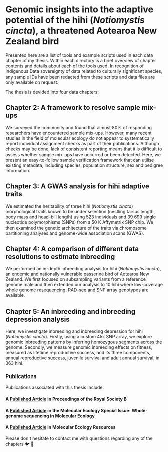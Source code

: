 
# Genomic insights into the adaptive potential of the hihi (*Notiomystis cincta*), a threatened Aotearoa New Zealand bird

Presented here are a list of tools and example scripts used in each data chapter of my thesis. Within each directory is a brief overview of chapter contents and details about each of the tools used. In recognition of Indigenous Data sovereignty of data related to culturally significant species, any sample IDs have been redacted from these scripts and data files are only available on request.


The thesis is devided into four data chapters:

## Chapter 2: A framework to resolve sample mix-ups
We surveyed the community and found that almost 80% of responding researchers have encountered sample mix-ups. However, many recent studies in the field of molecular ecology do not appear to systematically report individual assignment checks as part of their publications. Although checks may be done, lack of consistent reporting means that it is difficult to assess whether sample mix-ups have occurred or been detected. Here, we present an easy-to-follow sample verification framework that can utilise existing metadata, including species, population structure, sex and pedigree information.

## Chapter 3: A GWAS analysis for hihi adaptive traits
We estimated the heritability of three hihi (*Notiomystis cincta*) morphological traits known to be under selection (nestling tarsus length, body mass and head–bill length) using 523 individuals and 39 699 single nucleotide polymorphisms (SNPs) from a 50 K Affymetrix SNP chip. We then examined the genetic architecture of the traits via chromosome partitioning analyses and genome-wide association scans (GWAS).

## Chapter 4: A comparison of different data resolutions to estimate inbreeding
We performed an in-depth inbreeding analysis for hihi (*Notiomystis cincta*), an endemic and nationally vulnerable passerine bird of Aotearoa New Zealand. We first focused on subsampling variants from a reference genome male and then extended our analysis to 10 hihi where low-coverage whole genome resequencing, RAD-seq and SNP array genotypes are available. 

## Chapter 5: An inbreeding and inbreeding depression analysis
Here, we investigate inbreeding and inbreeding depression for hihi (*Notiomystis cincta*). Firstly, using a custom 45k SNP array, we explore genomic inbreeding patterns by inferring homozygous segments across the genome. Secondly, we measure genomic inbreeding effects on fitness, measured as lifetime reproductive success, and its three components, annual reproductive success, juvenile survival and adult annual survival, in 363 hihi. 


### Publications
Publications associated with this thesis include: 

#### A [Published Article](https://doi.org/10.1098/rspb.2020.0948) in Proceedings of the Royal Society B
#### A [Published Article](https://doi.org/10.1111/mec.16068) in the Molecular Ecology Special Issue: Whole-genome sequencing in Molecular Ecology
#### A [Published Article](https://doi.org/10.1111/1755-0998.13575) in Molecular Ecology Resources

Please don't hesitate to contact me with questions regarding any of the chapters 🐦 💬
